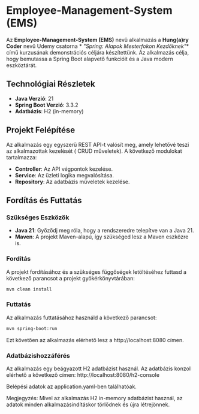 # Employee-Management-System (EMS)

Az **Employee-Management-System (EMS)** nevű alkalmazás a **Hung(a)ry Coder** nevű Udemy csatorna *
*"Spring: Alapok Mesterfokon Kezdőknek"** című kurzusának demonstrációs céljára készítettünk. Az
alkalmazás célja, hogy bemutassa a Spring Boot alapvető funkcióit és a Java modern eszköztárát.

## Technológiai Részletek

- **Java Verzió**: 21
- **Spring Boot Verzió**: 3.3.2
- **Adatbázis**: H2 (in-memory)

## Projekt Felépítése

Az alkalmazás egy egyszerű REST API-t valósít meg, amely lehetővé teszi az alkalmazottak kezelését (
CRUD műveletek). A következő modulokat tartalmazza:

- **Controller**: Az API végpontok kezelése.
- **Service**: Az üzleti logika megvalósítása.
- **Repository**: Az adatbázis műveletek kezelése.

## Fordítás és Futtatás

### Szükséges Eszközök

- **Java 21**: Győződj meg róla, hogy a rendszeredre telepítve van a Java 21.
- **Maven**: A projekt Maven-alapú, így szükséged lesz a Maven eszközre is.

### Fordítás

A projekt fordításához és a szükséges függőségek letöltéséhez futtasd a következő parancsot a
projekt gyökérkönyvtárában:

```bash
mvn clean install
```

### Futtatás

Az alkalmazás futtatásához használd a következő parancsot:

```bash
mvn spring-boot:run
```

Ezt követően az alkalmazás elérhető lesz a http://localhost:8080 címen.

### Adatbázishozzáférés

Az alkalmazás egy beágyazott H2 adatbázist használ. Az adatbázis konzol elérhető a következő címen:
http://localhost:8080/h2-console

Belépési adatok az application.yaml-ben találhatóak.

Megjegyzés: Mivel az alkalmazás H2 in-memory adatbázist használ, az adatok minden
alkalmazásindításkor törlődnek és újra létrejönnek.

